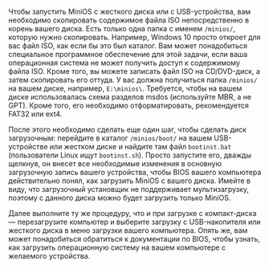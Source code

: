 Чтобы запустить MiniOS с жесткого диска или с USB-устройства, вам необходимо скопировать содержимое файла ISO непосредственно в корень вашего диска. Есть только одна папка с именем `/minios/`, которую нужно скопировать. Например, Windows 10 просто откроет для вас файл ISO, как если бы это был каталог. Вам может понадобиться специальное программное обеспечение для этой задачи, если ваша операционная система не может получить доступ к содержимому файла ISO. Кроме того, вы можете записать файл ISO на CD/DVD-диск, а затем скопировать его оттуда. У вас должна получиться папка `/minios/` на вашем диске, например, `E:\minios\`. Требуется, чтобы на вашем диске использовалась схема разделов msdos (используйте MBR, а не GPT). Кроме того, его необходимо отформатировать, рекомендуется FAT32 или ext4.

После этого необходимо сделать еще один шаг, чтобы сделать диск загрузочным: перейдите в каталог `/minios/boot/` на вашем USB-устройстве или жестком диске и найдите там файл `bootinst.bat` (пользователи Linux ищут `bootinst.sh`). Просто запустите его, дважды щелкнув, он внесет все необходимые изменения в основную загрузочную запись вашего устройства, чтобы BIOS вашего компьютера действительно понял, как загрузить MiniOS с вашего диска. Имейте в виду, что загрузочный установщик не поддерживает мультизагрузку, поэтому с данного диска можно будет загрузить только MiniOS.

Далее выполните ту же процедуру, что и при загрузке с компакт-диска — перезагрузите компьютер и выберите загрузку с USB-накопителя или жесткого диска в меню загрузки вашего компьютера. Опять же, вам может понадобиться обратиться к документации по BIOS, чтобы узнать, как загрузить операционную систему на вашем компьютере с желаемого устройства.
